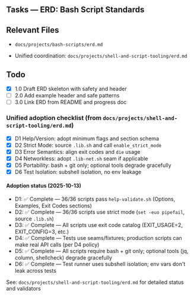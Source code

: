## Tasks — ERD: Bash Script Standards

## Relevant Files

- `docs/projects/bash-scripts/erd.md`

- Unified coordination: `docs/projects/shell-and-script-tooling/erd.md`

## Todo

- [x] 1.0 Draft ERD skeleton with safety and header
- [ ] 2.0 Add example header and safe patterns
- [ ] 3.0 Link ERD from README and progress doc

### Unified adoption checklist (from `docs/projects/shell-and-script-tooling/erd.md`)

- [x] D1 Help/Version: adopt minimum flags and section schema
- [x] D2 Strict Mode: source `.lib.sh` and call `enable_strict_mode`
- [x] D3 Error Semantics: align exit codes and `die` usage
- [x] D4 Networkless: adopt `.lib-net.sh` seam if applicable
- [x] D5 Portability: bash + git only; optional tools degrade gracefully
- [x] D6 Test Isolation: subshell isolation, no env leakage

#### Adoption status (2025-10-13)

- D1: ✅ Complete — 36/36 scripts pass `help-validate.sh` (Options, Examples, Exit Codes sections)
- D2: ✅ Complete — 36/36 scripts use strict mode (`set -euo pipefail`, source `.lib.sh`)
- D3: ✅ Complete — All scripts use exit code catalog (EXIT_USAGE=2, EXIT_CONFIG=3, etc.)
- D4: ✅ Complete — Tests use seams/fixtures; production scripts can make real API calls (per D4 policy)
- D5: ✅ Complete — All scripts require bash + git only; optional tools (jq, column, shellcheck) degrade gracefully
- D6: ✅ Complete — Test runner uses subshell isolation; env vars don't leak across tests

See: `docs/projects/shell-and-script-tooling/erd.md` for detailed status and validators
